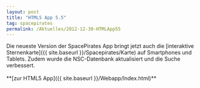 ```yaml
---
layout: post
title: "HTML5 App 5.5"
tag: spacepirates
permalink: /Aktuelles/2012-12-30-HTMLApp55
---
```



<p><img alt="" src="{{ site.baseurl }}/assets/pics/spacepirates/gallery/diverses/tn2/spapp-sternenkarte.png" />Die neueste Version der SpacePirates App bringt jetzt auch die [interaktive Sternenkarte]({{ site.baseurl }}/Spacepirates/Karte) auf Smartphones und Tablets. Zudem wurde die NSC-Datenbank aktualisiert und die Suche verbessert.<br/>
<br/>
**[zur HTML5 App]({{ site.baseurl }}/Webapp/Index.html)**</p>

